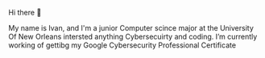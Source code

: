 Hi there 👋

My name is Ivan, and I'm a junior Computer scince major at the University Of New Orleans intersted anything Cybersecuirty and coding.
 I’m currently working of gettibg my Google Cybersecurity Professional Certificate
<!--
**IvanCotton/IvanCotton** is a ✨ _special_ ✨ repository because its `README.md` (this file) appears on your GitHub profile.

Here are some ideas to get you started:

- 🔭 I’m currently working on ...
- 🌱 I’m currently learning ...
- 👯 I’m looking to collaborate on ...
- 🤔 I’m looking for help with ...
- 💬 Ask me about ...
- 📫 How to reach me: ...
- 😄 Pronouns: ...
- ⚡ Fun fact: ...
-->
